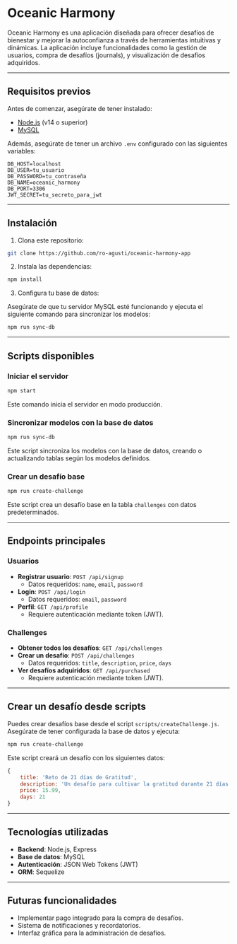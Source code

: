 # Oceanic Harmony

Oceanic Harmony es una aplicación diseñada para ofrecer desafíos de bienestar y mejorar la autoconfianza a través de herramientas intuitivas y dinámicas. La aplicación incluye funcionalidades como la gestión de usuarios, compra de desafíos (journals), y visualización de desafíos adquiridos.

---

## Requisitos previos

Antes de comenzar, asegúrate de tener instalado:

- [Node.js](https://nodejs.org/) (v14 o superior)
- [MySQL](https://www.mysql.com/)

Además, asegúrate de tener un archivo `.env` configurado con las siguientes variables:

```
DB_HOST=localhost
DB_USER=tu_usuario
DB_PASSWORD=tu_contraseña
DB_NAME=oceanic_harmony
DB_PORT=3306
JWT_SECRET=tu_secreto_para_jwt
```

---

## Instalación

1. Clona este repositorio:

```bash
git clone https://github.com/ro-agusti/oceanic-harmony-app
```

2. Instala las dependencias:

```bash
npm install
```

3. Configura tu base de datos:

Asegúrate de que tu servidor MySQL esté funcionando y ejecuta el siguiente comando para sincronizar los modelos:

```bash
npm run sync-db
```

---

## Scripts disponibles

### Iniciar el servidor

```bash
npm start
```

Este comando inicia el servidor en modo producción.

### Sincronizar modelos con la base de datos

```bash
npm run sync-db
```

Este script sincroniza los modelos con la base de datos, creando o actualizando tablas según los modelos definidos.

### Crear un desafío base

```bash
npm run create-challenge
```

Este script crea un desafío base en la tabla `challenges` con datos predeterminados.

---

## Endpoints principales

### Usuarios

- **Registrar usuario**: `POST /api/signup`
  - Datos requeridos: `name`, `email`, `password`
- **Login**: `POST /api/login`
  - Datos requeridos: `email`, `password`
- **Perfil**: `GET /api/profile`
  - Requiere autenticación mediante token (JWT).

### Challenges

- **Obtener todos los desafíos**: `GET /api/challenges`
- **Crear un desafío**: `POST /api/challenges`
  - Datos requeridos: `title`, `description`, `price`, `days`
- **Ver desafíos adquiridos**: `GET /api/purchased`
  - Requiere autenticación mediante token (JWT).

---

## Crear un desafío desde scripts

Puedes crear desafíos base desde el script `scripts/createChallenge.js`. Asegúrate de tener configurada la base de datos y ejecuta:

```bash
npm run create-challenge
```

Este script creará un desafío con los siguientes datos:

```javascript
{
    title: 'Reto de 21 días de Gratitud',
    description: 'Un desafío para cultivar la gratitud durante 21 días consecutivos.',
    price: 15.99,
    days: 21
}
```

---

## Tecnologías utilizadas

- **Backend**: Node.js, Express
- **Base de datos**: MySQL
- **Autenticación**: JSON Web Tokens (JWT)
- **ORM**: Sequelize

---

## Futuras funcionalidades

- Implementar pago integrado para la compra de desafíos.
- Sistema de notificaciones y recordatorios.
- Interfaz gráfica para la administración de desafíos.
